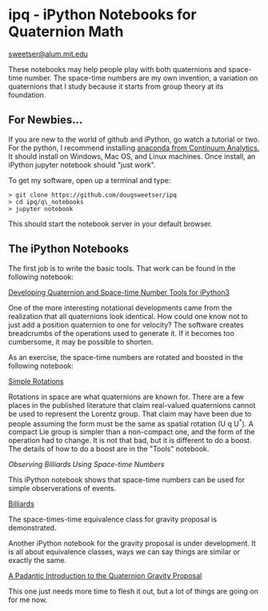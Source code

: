 # ipq - iPython Notebooks for Quaternion Math

sweetser@alum.mit.edu

These notebooks may help people play with both quaternions and space-time
number. The space-time numbers are my own invention, a variation on quaternions
that I study because it starts from group theory at its foundation. 

## For Newbies...

If you are new to the world of github and iPython, go watch a tutorial or two.
For the python, I recommend installing [anaconda from Continuum Analytics.](https://www.continuum.io/downloads)
It should install on Windows, Mac OS, and Linux machines. Once install, an
iPython jupyter notebook should "just work".

To get my software, open up a terminal and type:
```
> git clone https://github.com/dougsweetser/ipq
> cd ipq/q\_notebooks
> jupyter notebook
```
This should start the notebook server in your default browser.

## The iPython Notebooks

The first job is to write the basic tools. That work can be found in the 
following notebook:

[Developing Quaternion and Space-time Number Tools for iPython3
](https://github.com/dougsweetser/ipq/blob/master/q_notebook/Q_tool_devo.ipynb)

One of the more interesting notational developments came from the realization
that all quaternions look identical. How could one know not to just add a
position quaternion to one for velocity? The software creates breadcrumbs of
the operations used to generate it. If it becomes too cumbersome, it may be
possible to shorten.

As an exercise, the space-time numbers are rotated and boosted in the following
notebook:

[Simple
Rotations](https://github.com/dougsweetser/ipq/blob/master/q_notebook/Rotations_of_Events_in_Space-time.ipynb)

Rotations in space are what quaternions are known for. There are a few places
in the published literature that claim real-valued quaternions cannot be used
to represent the Lorentz group. That claim may have been due to people assuming
the form must be the same as spatial rotation (U q U<sup>\*</sup>). A compact
Lie group is simpler than a non-compact one, and the form of the operation had
to change. It is not that bad, but it is different to do a boost. The details
of how to do a boost are in the "Tools" notebook.

*Observing Billiards Using Space-time Numbers*

This iPython notebook shows that space-time numbers can be used for simple
observerations of events.

[Billiards](https://github.com/dougsweetser/ipq/blob/master/q_notebook/billiard_calculations.ipynb)

The space-times-time equivalence class for gravity proposal is demonstrated.

Another iPython notebook for the gravity proposal is under development. It is
all about equivalence classes, ways we can say things are similar or exactly
the same.

[A Padantic Introduction to the Quaternion Gravity Proposal](https://github.com/dougsweetser/ipq/blob/master/q_notebook/QG_intro.ipynb)

This one just needs more time to flesh it out, but a lot of things are going on
for me now.
